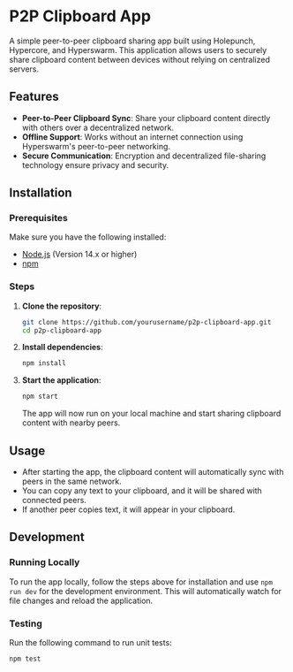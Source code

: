 # P2P Clipboard App

A simple peer-to-peer clipboard sharing app built using Holepunch, Hypercore, and Hyperswarm. This application allows users to securely share clipboard content between devices without relying on centralized servers.

## Features

- **Peer-to-Peer Clipboard Sync**: Share your clipboard content directly with others over a decentralized network.
- **Offline Support**: Works without an internet connection using Hyperswarm's peer-to-peer networking.
- **Secure Communication**: Encryption and decentralized file-sharing technology ensure privacy and security.

## Installation

### Prerequisites

Make sure you have the following installed:

- [Node.js](https://nodejs.org/) (Version 14.x or higher)
- [npm](https://npmjs.com/)

### Steps

1. **Clone the repository**:

   ```bash
   git clone https://github.com/yourusername/p2p-clipboard-app.git
   cd p2p-clipboard-app
   ```

2. **Install dependencies**:

   ```bash
   npm install
   ```

3. **Start the application**:

   ```bash
   npm start
   ```

   The app will now run on your local machine and start sharing clipboard content with nearby peers.

## Usage

- After starting the app, the clipboard content will automatically sync with peers in the same network.
- You can copy any text to your clipboard, and it will be shared with connected peers.
- If another peer copies text, it will appear in your clipboard.

## Development

### Running Locally

To run the app locally, follow the steps above for installation and use `npm run dev` for the development environment. This will automatically watch for file changes and reload the application.

### Testing

Run the following command to run unit tests:

```bash
npm test
```
